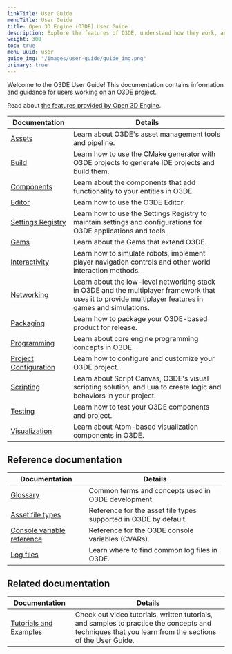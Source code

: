 ```yaml
---
linkTitle: User Guide
menuTitle: User Guide
title: Open 3D Engine (O3DE) User Guide
description: Explore the features of O3DE, understand how they work, and learn how to use them in your project.
weight: 300
toc: true
menu_uuid: user
guide_img: "/images/user-guide/guide_img.png"
primary: true
---
```


Welcome to the O3DE User Guide! This documentation contains information and guidance for users working on an O3DE project.

Read about [the features provided by Open 3D Engine](/docs/welcome-guide/features-intro).

| Documentation                        | Details                                                                                                                                                 |
|--------------------------------------|---------------------------------------------------------------------------------------------------------------------------------------------------------|
| [Assets](assets/) | Learn about O3DE's asset management tools and pipeline.                                                                                                 |
| [Build](build/) | Learn how to use the CMake generator with O3DE projects to generate IDE projects and build them.                                                        |
| [Components](components/) | Learn about the components that add functionality to your entities in O3DE.                                                                             |
| [Editor](editor/) | Learn how to use the O3DE Editor.                                                                                                                       |
| [Settings Registry](settings/) | Learn how to use the Settings Registry to maintain settings and configurations for O3DE applications and tools.                                         |
| [Gems](gems/) | Learn about the Gems that extend O3DE.                                                                                                                  |
| [Interactivity](interactivity/) | Learn how to simulate robots, implement player navigation controls and other world interaction methods.                                                 |
| [Networking](networking/) | Learn about the low-level networking stack in O3DE and the multiplayer framework that uses it to provide multiplayer features in games and simulations. |
| [Packaging](packaging/) | Learn how to package your O3DE-based product for release.                                                                                               |
| [Programming](programming/) | Learn about core engine programming concepts in O3DE.                                                                                                   |
| [Project Configuration](project-config/) | Learn how to configure and customize your O3DE project.                                                                                                 |
| [Scripting](scripting/) | Learn about Script Canvas, O3DE's visual scripting solution, and Lua to create logic and behaviors in your project.                                     |
| [Testing](testing/) | Learn how to test your O3DE components and project.                                                                                                     |
| [Visualization](visualization/) | Learn about Atom-based visualization components in O3DE.                                                                                                |

## Reference documentation

| Documentation                        | Details |
|--------------------------------------|---------|
| [Glossary](appendix/glossary) | Common terms and concepts used in O3DE development. |
| [Asset file types](assets/asset-types/) | Reference for the asset file types supported in O3DE by default. |
| [Console variable reference](appendix/cvars/) | Reference for the O3DE console variables (CVARs). |
| [Log files](appendix/log-files) | Learn where to find common log files in O3DE. |

## Related documentation

| Documentation                        | Details |
|--------------------------------------|---------|
| [Tutorials and Examples](/docs/learning-guide/) | Check out video tutorials, written tutorials, and samples to practice the concepts and techniques that you learn from the sections of the User Guide. |
